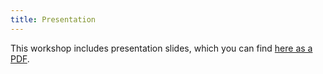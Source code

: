 ```yaml
---
title: Presentation
---
```


This workshop includes presentation slides, which you can find 
[here as a PDF](assets/presentations/osm-workshop.pdf).
